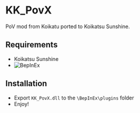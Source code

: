 # KK_PovX
PoV mod from Koikatu ported to Koikatsu Sunshine.

## Requirements
* Koikatsu Sunshine
* ![BepInEx](https://github.com/BepInEx/BepInEx/)

## Installation
* Export `KK_PovX.dll` to the `\BepInEx\plugins` folder
* Enjoy!

